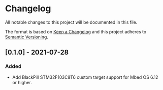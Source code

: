 # Changelog
All notable changes to this project will be documented in this file.

The format is based on [Keep a Changelog](https://keepachangelog.com/en/1.0.0/)
and this project adheres to [Semantic Versioning](https://semver.org/spec/v2.0.0.html).


## [0.1.0] - 2021-07-28

### Added

- Add BlackPill STM32F103C8T6 custom target support for Mbed OS 6.12 or higher.
